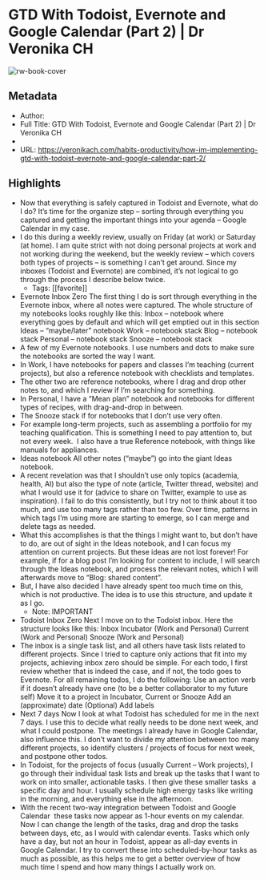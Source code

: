 # GTD With Todoist, Evernote and Google Calendar (Part 2) | Dr Veronika CH

![rw-book-cover](https://readwise-assets.s3.amazonaws.com/static/images/article0.00998d930354.png)

## Metadata
- Author: 
- Full Title: GTD With Todoist, Evernote and Google Calendar (Part 2) | Dr Veronika CH
- 
- URL: https://veronikach.com/habits-productivity/how-im-implementing-gtd-with-todoist-evernote-and-google-calendar-part-2/

## Highlights
- Now that everything is safely captured in Todoist and Evernote, what do I do? It’s time for the organize step – sorting through everything you captured and getting the important things into your agenda – Google Calendar in my case.
- I do this during a weekly review, usually on Friday (at work) or Saturday (at home). I am quite strict with not doing personal projects at work and not working during the weekend, but the weekly review – which covers both types of projects – is something I can’t get around. Since my inboxes (Todoist and Evernote) are combined, it’s not logical to go through the process I describe below twice.
    - Tags: [[favorite]] 
- Evernote Inbox Zero
  The first thing I do is sort through everything in the Evernote inbox, where all notes were captured. The whole structure of my notebooks looks roughly like this:
  Inbox – notebook where everything goes by default and which will get emptied out in this section
  Ideas – “maybe/later” notebook
  Work – notebook stack
  Blog – notebook stack
  Personal – notebook stack
  Snooze – notebook stack
- A few of my Evernote notebooks. I use numbers and dots to make sure the notebooks are sorted the way I want.
- In Work, I have notebooks for papers and classes I’m teaching (current projects), but also a reference notebook with checklists and templates.
- The other two are reference notebooks, where I drag and drop other notes to, and which I review if I’m searching for something.
- In Personal, I have a “Mean plan” notebook and notebooks for different types of recipes, with drag-and-drop in between.
- The Snooze stack if for notebooks that I don’t use very often.
- For example long-term projects, such as assembling a portfolio for my teaching qualification. This is something I need to pay attention to, but not every week.  I also have a true Reference notebook, with things like manuals for appliances.
- Ideas notebook
  All other notes (“maybe”) go into the giant Ideas notebook.
- A recent revelation was that I shouldn’t use only topics (academia, health, AI) but also the type of note (article, Twitter thread, website) and what I would use it for (advice to share on Twitter, example to use as inspiration). I fail to do this consistently, but I try not to think about it too much, and use too many tags rather than too few. Over time, patterns in which tags I’m using more are starting to emerge, so I can merge and delete tags as needed.
- What this accomplishes is that the things I might want to, but don’t have to do, are out of sight in the Ideas notebook, and I can focus my attention on current projects. But these ideas are not lost forever! For example, if for a blog post I’m looking for content to include, I will search through the Ideas notebook, and process the relevant notes, which I will afterwards move to “Blog: shared content”.
- But, I have also decided I have already spent too much time on this, which is not productive. The idea is to use this structure, and update it as I go.
    - Note: IMPORTANT
- Todoist Inbox Zero
  Next I move on to the Todoist inbox. Here the structure looks like this:
  Inbox
  Incubator (Work and Personal)
  Current (Work and Personal)
  Snooze (Work and Personal)
- The inbox is a single task list, and all others have task lists related to different projects. Since I tried to capture only actions that fit into my projects, achieving inbox zero should be simple. For each todo, I first review whether that is indeed the case, and if not, the todo goes to Evernote. For all remaining todos, I do the following:
  Use an action verb if it doesn’t already have one (to be a better collaborator to my future self)
  Move it to a project in Incubator, Current or Snooze
  Add an (approximate) date
  (Optional) Add labels
- Next 7 days
  Now I look at what Todoist has scheduled for me in the next 7 days. I use this to decide what really needs to be done next week, and what I could postpone. The meetings I already have in Google Calendar, also influence this. I don’t want to divide my attention between too many different projects, so identify clusters / projects of focus for next week, and postpone other todos.
- In Todoist, for the projects of focus (usually Current – Work projects), I go through their individual task lists and break up the tasks that I want to work on into smaller, actionable tasks. I then give these smaller tasks  a specific day and hour. I usually schedule high energy tasks like writing in the morning, and everything else in the afternoon.
- With the recent two-way integration between Todoist and Google Calendar  these tasks now appear as 1-hour events on my calendar. Now I can change the length of the tasks, drag and drop the tasks between days, etc, as I would with calendar events. Tasks which only have a day, but not an hour in Todoist, appear as all-day events in Google Calendar. I try to convert these into scheduled-by-hour tasks as much as possible, as this helps me to get a better overview of how much time I spend and how many things I actually work on.
